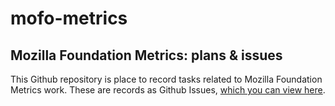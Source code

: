 # mofo-metrics
## Mozilla Foundation Metrics: plans & issues

This Github repository is place to record tasks related to Mozilla Foundation Metrics work. These are records as Github Issues, [which you can view here](https://github.com/MozillaFoundation/mofo-metrics/issues).
